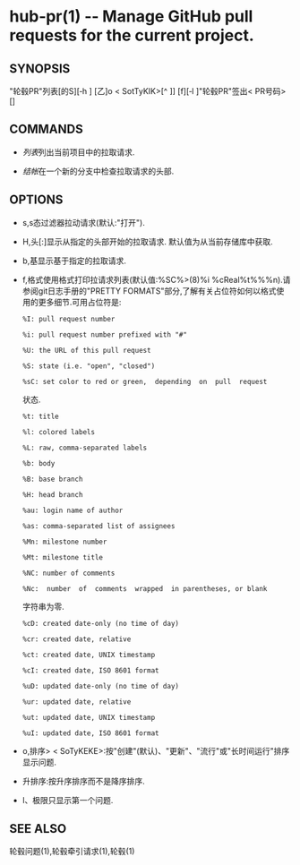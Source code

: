 
# hub‐pr(1) ‐‐ Manage GitHub pull requests for the current project.

## SYNOPSIS

"轮毂PR"列表[的S<STATE>][‐h <head>] [乙<BASE>]o \< SotTyKIK>[^ ]]  [f<FORMAT>][‐l <limit>]"轮毂PR"签出\< PR号码>[<BRANCH>]

## COMMANDS

-   *列表*列出当前项目中的拉取请求.

-   *结帐*在一个新的分支中检查拉取请求的头部.

## OPTIONS

-   s,s态<STATE>过滤器拉动请求<STATE>(默认:"打开").

-   H,头[<OWNER>:]<BRANCH>显示从指定的头部开始的拉取请求<BRANCH>. 默认值为<OWNER>从当前存储库中获取.

-   b,基<BRANCH>显示基于指定的拉取请求<BRANCH>.

-   f,格式<FORMAT>使用格式打印拉请求列表<FORMAT>(默认值:%SC%>(8)%i %cReal%t%%%n).请参阅git日志手册的"PRETTY FORMATS"部分,了解有关占位符如何以格式使用的更多细节.可用占位符是:

    ```
    %I: pull request number

    %i: pull request number prefixed with "#"

    %U: the URL of this pull request

    %S: state (i.e. "open", "closed")

    %sC: set color to red or green,  depending	on  pull  request
    ```

    状态.

    ```
    %t: title

    %l: colored labels

    %L: raw, comma‐separated labels

    %b: body

    %B: base branch

    %H: head branch

    %au: login name of author

    %as: comma‐separated list of assignees

    %Mn: milestone number

    %Mt: milestone title

    %NC: number of comments

    %Nc:  number  of  comments	wrapped  in parentheses, or blank
    ```

    字符串为零.

    ```
    %cD: created date‐only (no time of day)

    %cr: created date, relative

    %ct: created date, UNIX timestamp

    %cI: created date, ISO 8601 format

    %uD: updated date‐only (no time of day)

    %ur: updated date, relative

    %ut: updated date, UNIX timestamp

    %uI: updated date, ISO 8601 format
    ```

-   o,排序> \< SoTyKEKE>:按"创建"(默认)、"更新"、"流行"或"长时间运行"排序显示问题.

-   升排序:按升序排序而不是降序排序.

-   l、极限<LIMIT>只显示第一个<LIMIT>问题.

## SEE ALSO

轮毂问题(1),轮毂牵引请求(1),轮毂(1)
